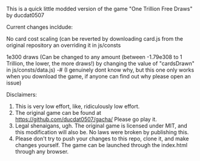 This is a quick little modded version of the game "One Trillion Free Draws" by ducdat0507

Current changes incldude:

No card cost scaling (can be reverted by downloading card.js from the original repository an overriding it in js/consts

1e300 draws (Can be changed to any amount (between -1.79e308 to 1 Trillion, the lower, the more draws!) by changing the value of "cardsDrawn" in js/consts/data.js)
-# (I genuinely dont know why, but this one only works when you download the game, if anyone can find out why please open an issue)

Disclaimers:
1. This is very low effort, like, ridiculously low effort.
2. The original game can be found at https://github.com/ducdat0507/gacha/ Please go play it.
3. Legal shenaigans, ugh. The original game is licensed under MIT, and this modification will also be. No laws were broken by publishing this.
4. Please don't try to push your changes to this repo, clone it, and make changes yourself. The game can be launched through the index.html through any browser.
